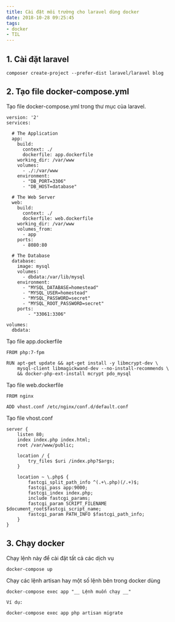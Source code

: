 ```yaml
---
title: Cài đặt môi trường cho laravel dùng docker
date: 2018-10-28 09:25:45
tags: 
- docker
- TIL
---
```


## 1. Cài đặt laravel

```
composer create-project --prefer-dist laravel/laravel blog
```

## 2. Tạo file docker-compose.yml
Tạo file docker-compose.yml trong thư mục của laravel.

```
version: '2'
services:

  # The Application
  app:
    build:
      context: ./
      dockerfile: app.dockerfile
    working_dir: /var/www
    volumes:
      - ./:/var/www
    environment:
      - "DB_PORT=3306"
      - "DB_HOST=database"

  # The Web Server
  web:
    build:
      context: ./
      dockerfile: web.dockerfile
    working_dir: /var/www
    volumes_from:
      - app
    ports:
      - 8080:80

  # The Database
  database:
    image: mysql
    volumes:
      - dbdata:/var/lib/mysql
    environment:
      - "MYSQL_DATABASE=homestead"
      - "MYSQL_USER=homestead"
      - "MYSQL_PASSWORD=secret"
      - "MYSQL_ROOT_PASSWORD=secret"
    ports:
        - "33061:3306"

volumes:
  dbdata:
```
Tạo file app.dockerfile

```
FROM php:7-fpm

RUN apt-get update && apt-get install -y libmcrypt-dev \
    mysql-client libmagickwand-dev --no-install-recommends \
    && docker-php-ext-install mcrypt pdo_mysql
```

Tạo file web.dockerfile

```
FROM nginx

ADD vhost.conf /etc/nginx/conf.d/default.conf
```

Tạo file vhost.conf

```
server {
    listen 80;
    index index.php index.html;
    root /var/www/public;

    location / {
        try_files $uri /index.php?$args;
    }

    location ~ \.php$ {
        fastcgi_split_path_info ^(.+\.php)(/.+)$;
        fastcgi_pass app:9000;
        fastcgi_index index.php;
        include fastcgi_params;
        fastcgi_param SCRIPT_FILENAME $document_root$fastcgi_script_name;
        fastcgi_param PATH_INFO $fastcgi_path_info;
    }
}
```

## 3. Chạy docker

Chạy lệnh này để cài đặt tất cả các dịch vụ 
```
docker-compose up
```

Chạy các lệnh artisan hay một số lệnh bên trong docker dùng

```
docker-compose exec app "__ Lệnh muốn chạy __"

Ví dụ:

docker-compose exec app php artisan migrate
```